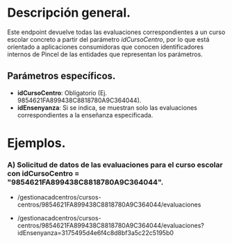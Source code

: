 
# Descripción general.

Este endpoint devuelve todas las evaluaciones correspondientes a un curso escolar concreto a partir del parámetro _idCursoCentro_, por lo que está orientado a aplicaciones consumidoras que conocen identificadores internos de Pincel de las entidades que representan los parámetros.

## Parámetros específicos.

* **idCursoCentro**: Obligatorio (Ej. 9854621FA899438C8818780A9C364044).
* **idEnsenyanza**: Si se indica, se muestran solo las evaluaciones correspondientes a la enseñanza especificada.

# Ejemplos.
### A) Solicitud de datos de las evaluaciones para el curso escolar con idCursoCentro = "9854621FA899438C8818780A9C364044".
* /gestionacadcentros/cursos-centros/9854621FA899438C8818780A9C364044/evaluaciones


* /gestionacadcentros/cursos-centros/9854621FA899438C8818780A9C364044/evaluaciones?idEnsenyanza=3175495d4e6f4c8d8bf3a5c22c5195b0
